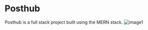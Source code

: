 # Posthub
Posthub is a full stack project built using the MERN stack.
![image1](C:\Users\gabri\Desktop\site1.png "img1")
